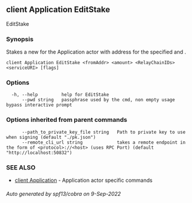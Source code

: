 ## client Application EditStake

EditStake <fromAddr> <amount> <RelayChainIDs> <serviceURI>

### Synopsis

Stakes a new <amount> for the Application actor with address <fromAddr> for the specified <RelayChainIDs> and <serviceURI>.

```
client Application EditStake <fromAddr> <amount> <RelayChainIDs> <serviceURI> [flags]
```

### Options

```
  -h, --help         help for EditStake
      --pwd string   passphrase used by the cmd, non empty usage bypass interactive prompt
```

### Options inherited from parent commands

```
      --path_to_private_key_file string   Path to private key to use when signing (default "./pk.json")
      --remote_cli_url string             takes a remote endpoint in the form of <protocol>://<host> (uses RPC Port) (default "http://localhost:50832")
```

### SEE ALSO

* [client Application](client_Application.md)	 - Application actor specific commands

###### Auto generated by spf13/cobra on 9-Sep-2022
